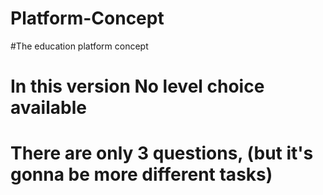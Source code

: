 # Platform-Concept
#The education platform concept 
# In this version No level choice available
# There are only 3 questions, (but it's gonna be more different tasks)
